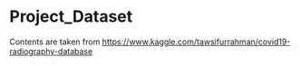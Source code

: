 # Project_Dataset
Contents are taken from https://www.kaggle.com/tawsifurrahman/covid19-radiography-database
